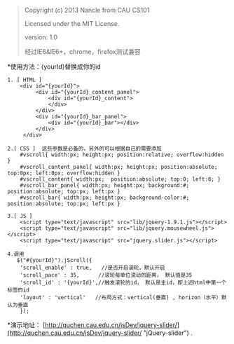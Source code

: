 >Copyright (c) 2013 Nancle from CAU CS101
>
>Licensed under the MIT License.
>
>version: 1.0
>
>经过IE6&IE6+，chrome，firefox测试兼容


*使用方法：{yourId}替换成你的id

	1. [ HTML ] 
        <div id="{yourId}">
             <div id="{yourId}_content_panel">
                 <div id="{yourId}_content">
                 </div>
             </div>
             <div id="{yourId}_bar_panel">
                 <div id="{yourId}_bar"></div>
             </div>
         </div>
         
    2.[ CSS ]  这些参数是必备的，另外的可以根据自己的需要添加
        #vscroll{ width:px; height:px; position:relative; overflow:hidden }
        #vscroll_content_panel{ width:px; height:px; position:absolute; top:0px; left:0px; overflow:hidden }
        #vscroll_content{ width:px;  position:absolute; top:0; left:0; }
        #vscroll_bar_panel{ width:px; height:px; background:#; position:absolute; top:px; left:px }
        #vscroll_bar{ width:px; height:px; background-color:#; position:absolute; top:px; left:px }
        
    3.[ JS ]
        <script type="text/javascript" src="lib/jquery-1.9.1.js"></script>
        <script type="text/javascript" src="lib/jquery.mousewheel.js"></script>
        <script type="text/javascript" src="jquery.slider.js"></script>
        
    4.调用
       $("#{yourId}").jScroll({
		'scroll_enable' : true,   //是否开启滚轮，默认开启
		'scroll_pace' : 35,      //滚轮每单位滚动的距离， 默认值是35
    	'scroll_id' : '{yourId}',//触发滚轮的id， 默认是主id，即上述html中第一个标签的id
    	'layout' : 'vertical' 	//布局方式：vertical(垂直) , horizon（水平）默认为垂直
        });		

*演示地址： [http://quchen.cau.edu.cn/jsDev/jquery-slider/](http://quchen.cau.edu.cn/jsDev/jquery-slider/ "jQuery-slider") .
